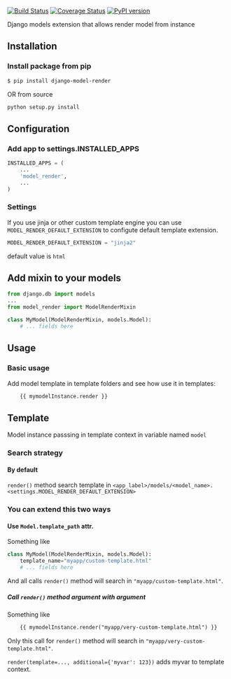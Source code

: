 [![Build Status](https://travis-ci.org/a1fred/django-model-render.svg?branch=master)](https://travis-ci.org/a1fred/django-model-render)
[![Coverage Status](https://coveralls.io/repos/github/a1fred/django-model-render/badge.svg?branch=master)](https://coveralls.io/github/a1fred/django-model-render?branch=master)
[![PyPI version](https://badge.fury.io/py/django-model-render.svg)](https://badge.fury.io/py/django-model-render)

Django models extension that allows render model from instance

## Installation
### Install package from pip
```bash
$ pip install django-model-render
```

OR from source

```bash
python setup.py install
```

## Configuration
### Add app to settings.INSTALLED_APPS
```python
INSTALLED_APPS = (
    ...
    'model_render',
    ...
)
```

### Settings
If you use jinja or other custom template engine you can use ```MODEL_RENDER_DEFAULT_EXTENSION``` to configute default template extension.
```python
MODEL_RENDER_DEFAULT_EXTENSION = "jinja2"
```
default value is ```html```


## Add mixin to your models
```python
from django.db import models
...
from model_render import ModelRenderMixin

class MyModel(ModelRenderMixin, models.Model):
    # ... fields here

```

## Usage
### Basic usage
Add model template in template folders and see how use it in templates:
```html
    {{ mymodelInstance.render }}
```

## Template
Model instance passsing in template context in variable named ```model```

### Search strategy
#### By default
```render()``` method search template in ```<app_label>/models/<model_name>.<settings.MODEL_RENDER_DEFAULT_EXTENSION>```  

### You can extend this two ways

#### Use ```Model.template_path``` attr.
Something like
```python
class MyModel(ModelRenderMixin, models.Model):
    template_name="myapp/custom-template.html"
    # ... fields here
```
And all calls ```render()``` method will search in ```"myapp/custom-template.html"```.

##### Call ```render()``` method argument with argument
Something like

```html
    {{ mymodelInstance.render("myapp/very-custom-template.html") }}
```
Only this call for ```render()``` method will search in ```"myapp/very-custom-template.html"```.

```render(template=..., additional={'myvar': 123})``` adds myvar to template context.
